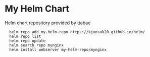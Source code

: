 # My Helm Chart

Helm chart repository provided by ttabae

      helm repo add my-helm-repo https://kjunsuk20.github.io/helm/
      helm repo list
      helm repo update
      helm search repo mynginx
      helm install webserver my-helm-repo/mynginx
